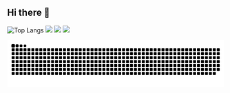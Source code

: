 ## Hi there 👋

<!--
**abuduhelili/abuduhelili** is a ✨ _special_ ✨ repository because its `README.md` (this file) appears on your GitHub profile.

Here are some ideas to get you started:

- 🔭 I’m currently working on ...
- 🌱 I’m currently learning ...
- 👯 I’m looking to collaborate on ...
- 🤔 I’m looking for help with ...
- 💬 Ask me about ...
- 📫 How to reach me: ...
- 😄 Pronouns: ...
- ⚡ Fun fact: ...
-->


![Top Langs](https://github-readme-stats.vercel.app/api/top-langs/?username=abuduhelili) <img src="https://img.shields.io/badge/-HTML5-E34F26?style=flat-square&logo=html5&logoColor=white" /> 
<img src="https://img.shields.io/badge/-CSS3-1572B6?style=flat-square&logo=css3" /> 
<img src="https://img.shields.io/badge/-JavaScript-oringe?style=flat-square&logo=javascript" />




<picture>
  <source media="(prefers-color-scheme: dark)" srcset="https://raw.githubusercontent.com/abuduhelili/abuduhelili/output/github-contribution-grid-snake-dark.svg">
  <source media="(prefers-color-scheme: light)" srcset="https://raw.githubusercontent.com/abuduhelili/abuduhelili/output/github-contribution-grid-snake.svg">
  <img alt="github contribution grid snake animation" src="https://raw.githubusercontent.com/abuduhelili/abuduhelili/output/github-contribution-grid-snake.svg">
</picture>




